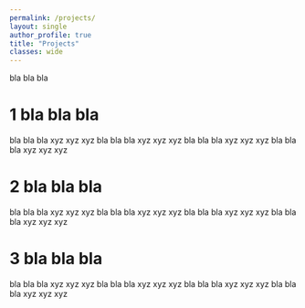 ```yaml
---
permalink: /projects/
layout: single
author_profile: true
title: "Projects"
classes: wide
---
```


bla bla bla

# 1 bla bla bla

bla bla bla xyz xyz xyz bla bla bla xyz xyz xyz bla bla bla xyz xyz xyz bla bla bla xyz xyz xyz



# 2 bla bla bla

bla bla bla xyz xyz xyz bla bla bla xyz xyz xyz bla bla bla xyz xyz xyz bla bla bla xyz xyz xyz


# 3 bla bla bla

bla bla bla xyz xyz xyz bla bla bla xyz xyz xyz bla bla bla xyz xyz xyz bla bla bla xyz xyz xyz
